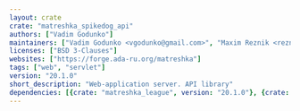 ```yaml
---
layout: crate
crate: "matreshka_spikedog_api"
authors: ["Vadim Godunko"]
maintainers: ["Vadim Godunko <vgodunko@gmail.com>", "Maxim Reznik <reznikmm@gmail.com>"]
licenses: ["BSD 3-Clauses"]
websites: ["https://forge.ada-ru.org/matreshka"]
tags: ["web", "servlet"]
version: "20.1.0"
short_description: "Web-application server. API library"
dependencies: [{crate: "matreshka_league", version: "20.1.0"}, {crate: "matreshka_servlet", version: "20.1.0"}]
---
```



